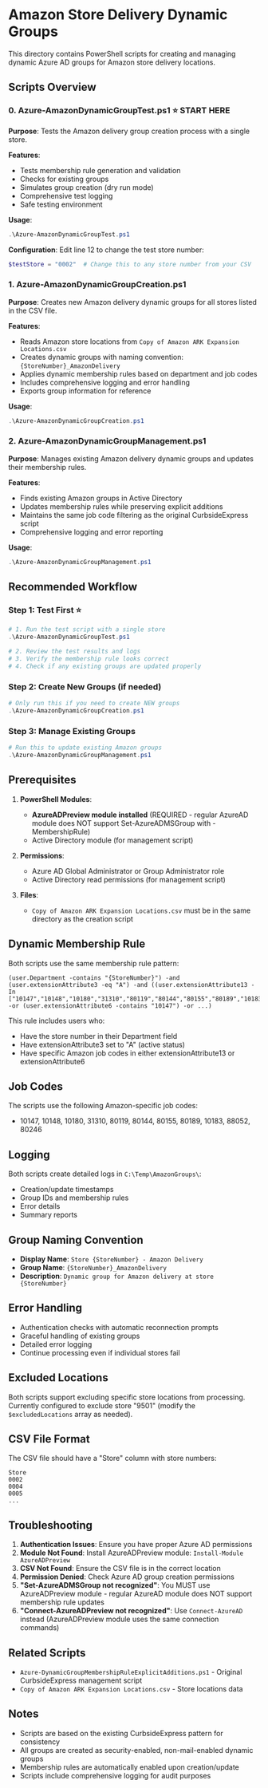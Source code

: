 # Amazon Store Delivery Dynamic Groups

This directory contains PowerShell scripts for creating and managing dynamic Azure AD groups for Amazon store delivery locations.

## Scripts Overview

### 0. Azure-AmazonDynamicGroupTest.ps1 ⭐ **START HERE**
**Purpose**: Tests the Amazon delivery group creation process with a single store.

**Features**:
- Tests membership rule generation and validation
- Checks for existing groups
- Simulates group creation (dry run mode)
- Comprehensive test logging
- Safe testing environment

**Usage**:
```powershell
.\Azure-AmazonDynamicGroupTest.ps1
```

**Configuration**: Edit line 12 to change the test store number:
```powershell
$testStore = "0002"  # Change this to any store number from your CSV
```

### 1. Azure-AmazonDynamicGroupCreation.ps1
**Purpose**: Creates new Amazon delivery dynamic groups for all stores listed in the CSV file.

**Features**:
- Reads Amazon store locations from `Copy of Amazon ARK Expansion Locations.csv`
- Creates dynamic groups with naming convention: `{StoreNumber}_AmazonDelivery`
- Applies dynamic membership rules based on department and job codes
- Includes comprehensive logging and error handling
- Exports group information for reference

**Usage**:
```powershell
.\Azure-AmazonDynamicGroupCreation.ps1
```

### 2. Azure-AmazonDynamicGroupManagement.ps1
**Purpose**: Manages existing Amazon delivery dynamic groups and updates their membership rules.

**Features**:
- Finds existing Amazon groups in Active Directory
- Updates membership rules while preserving explicit additions
- Maintains the same job code filtering as the original CurbsideExpress script
- Comprehensive logging and error reporting

**Usage**:
```powershell
.\Azure-AmazonDynamicGroupManagement.ps1
```

## Recommended Workflow

### Step 1: Test First ⭐
```powershell
# 1. Run the test script with a single store
.\Azure-AmazonDynamicGroupTest.ps1

# 2. Review the test results and logs
# 3. Verify the membership rule looks correct
# 4. Check if any existing groups are updated properly
```

### Step 2: Create New Groups (if needed)
```powershell
# Only run this if you need to create NEW groups
.\Azure-AmazonDynamicGroupCreation.ps1
```

### Step 3: Manage Existing Groups
```powershell
# Run this to update existing Amazon groups
.\Azure-AmazonDynamicGroupManagement.ps1
```

## Prerequisites

1. **PowerShell Modules**:
   - **AzureADPreview module installed** (REQUIRED - regular AzureAD module does NOT support Set-AzureADMSGroup with -MembershipRule)
   - Active Directory module (for management script)

2. **Permissions**:
   - Azure AD Global Administrator or Group Administrator role
   - Active Directory read permissions (for management script)

3. **Files**:
   - `Copy of Amazon ARK Expansion Locations.csv` must be in the same directory as the creation script

## Dynamic Membership Rule

Both scripts use the same membership rule pattern:

```
(user.Department -contains "{StoreNumber}") -and (user.extensionAttribute3 -eq "A") -and ((user.extensionAttribute13 -In ["10147","10148","10180","31310","80119","80144","80155","80189","10183","88052","80246"]) -or (user.extensionAttribute6 -contains "10147") -or ...)
```

This rule includes users who:
- Have the store number in their Department field
- Have extensionAttribute3 set to "A" (active status)
- Have specific Amazon job codes in either extensionAttribute13 or extensionAttribute6

## Job Codes

The scripts use the following Amazon-specific job codes:
- 10147, 10148, 10180, 31310, 80119, 80144, 80155, 80189, 10183, 88052, 80246

## Logging

Both scripts create detailed logs in `C:\Temp\AmazonGroups\`:
- Creation/update timestamps
- Group IDs and membership rules
- Error details
- Summary reports

## Group Naming Convention

- **Display Name**: `Store {StoreNumber} - Amazon Delivery`
- **Group Name**: `{StoreNumber}_AmazonDelivery`
- **Description**: `Dynamic group for Amazon delivery at store {StoreNumber}`

## Error Handling

- Authentication checks with automatic reconnection prompts
- Graceful handling of existing groups
- Detailed error logging
- Continue processing even if individual stores fail

## Excluded Locations

Both scripts support excluding specific store locations from processing. Currently configured to exclude store "9501" (modify the `$excludedLocations` array as needed).

## CSV File Format

The CSV file should have a "Store" column with store numbers:
```csv
Store
0002
0004
0005
...
```

## Troubleshooting

1. **Authentication Issues**: Ensure you have proper Azure AD permissions
2. **Module Not Found**: Install AzureADPreview module: `Install-Module AzureADPreview`
3. **CSV Not Found**: Ensure the CSV file is in the correct location
4. **Permission Denied**: Check Azure AD group creation permissions
5. **"Set-AzureADMSGroup not recognized"**: You MUST use AzureADPreview module - regular AzureAD module does NOT support membership rule updates
6. **"Connect-AzureADPreview not recognized"**: Use `Connect-AzureAD` instead (AzureADPreview module uses the same connection commands)

## Related Scripts

- `Azure-DynamicGroupMembershipRuleExplicitAdditions.ps1` - Original CurbsideExpress management script
- `Copy of Amazon ARK Expansion Locations.csv` - Store locations data

## Notes

- Scripts are based on the existing CurbsideExpress pattern for consistency
- All groups are created as security-enabled, non-mail-enabled dynamic groups
- Membership rules are automatically enabled upon creation/update
- Scripts include comprehensive logging for audit purposes
